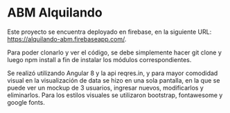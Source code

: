 # ABM Alquilando

Este proyecto se encuentra deployado en firebase, en la siguiente URL: https://alquilando-abm.firebaseapp.com/.

Para poder clonarlo y ver el código, se debe simplemente hacer git clone y luego npm install a fin de instalar los módulos correspondientes.

Se realizó utilizando Angular 8 y la api reqres.in, y para mayor comodidad visual en la visualización de data se hizo en una sola pantalla, en la que se puede ver un mockup de 3 usuarios, ingresar nuevos, modificarlos y eliminarlos. Para los estilos visuales se utilizaron bootstrap, fontawesome y google fonts.
